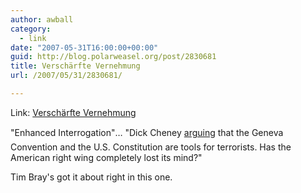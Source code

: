 ```yaml
---
author: awball
category:
  - link
date: "2007-05-31T16:00:00+00:00"
guid: http://blog.polarweasel.org/post/2830681
title: Verschärfte Vernehmung
url: /2007/05/31/2830681/

---
```

Link: [Verschärfte Vernehmung](http://www.tbray.org/ongoing/When/200x/2007/05/31/Torture)

"Enhanced Interrogation"… "Dick Cheney [arguing](http://andrewsullivan.theatlantic.com/the_daily_dish/2007/05/cheney_at_west_.html) that the Geneva Convention and the U.S. Constitution are tools for terrorists. Has the American right wing completely lost its mind?"

Tim Bray's got it about right in this one.
